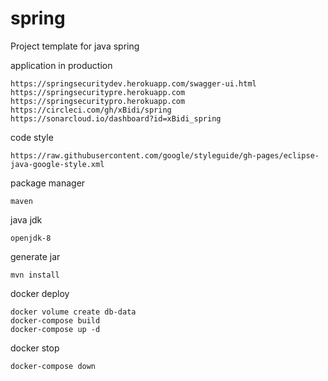 # spring
Project template for java spring

application in production
````
https://springsecuritydev.herokuapp.com/swagger-ui.html
https://springsecuritypre.herokuapp.com
https://springsecuritypro.herokuapp.com
https://circleci.com/gh/xBidi/spring
https://sonarcloud.io/dashboard?id=xBidi_spring
````
code style
````
https://raw.githubusercontent.com/google/styleguide/gh-pages/eclipse-java-google-style.xml
````
package manager
````
maven
````
java jdk
````
openjdk-8
````

generate jar
````
mvn install
````

docker deploy
````
docker volume create db-data
docker-compose build
docker-compose up -d
````

docker stop
````
docker-compose down
````
